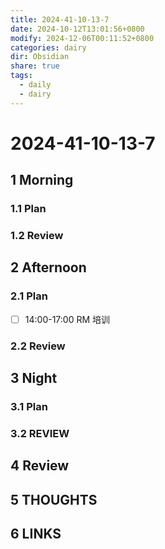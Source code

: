 ```yaml
---
title: 2024-41-10-13-7
date: 2024-10-12T13:01:56+0800
modify: 2024-12-06T00:11:52+0800
categories: dairy
dir: Obsidian
share: true
tags:
  - daily
  - dairy
---
```


# 2024-41-10-13-7

## 1 Morning

### 1.1 Plan

### 1.2 Review

## 2 Afternoon

### 2.1 Plan

- [ ] 14:00-17:00 RM 培训

### 2.2 Review

## 3 Night

### 3.1 Plan

### 3.2 REVIEW

## 4 Review

## 5 THOUGHTS

## 6 LINKS